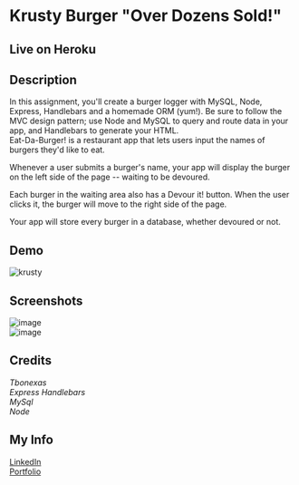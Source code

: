# Krusty Burger "Over Dozens Sold!"  

## Live on Heroku  

## Description  
In this assignment, you'll create a burger logger with MySQL, Node, Express, Handlebars and a homemade ORM (yum!). Be sure to follow the MVC design pattern; use Node and MySQL to query and route data in your app, and Handlebars to generate your HTML.   
Eat-Da-Burger! is a restaurant app that lets users input the names of burgers they'd like to eat.


Whenever a user submits a burger's name, your app will display the burger on the left side of the page -- waiting to be devoured.


Each burger in the waiting area also has a Devour it! button. When the user clicks it, the burger will move to the right side of the page.


Your app will store every burger in a database, whether devoured or not.

## Demo  
![krusty](https://user-images.githubusercontent.com/67118229/98332378-68099e80-1fb3-11eb-8a47-126c4454abbd.gif)


## Screenshots  
![image](https://user-images.githubusercontent.com/67118229/98331629-d2214400-1fb1-11eb-8a7a-2dc7fa492857.png)   
![image](https://user-images.githubusercontent.com/67118229/98331675-e7966e00-1fb1-11eb-9850-238cb4d7dca3.png)  

## Credits  
*Tbonexas*     
*Express*
*Handlebars*  
*MySql*      
*Node* 

## My Info
[LinkedIn](https://www.linkedin.com/in/todd-murdoch)    
[Portfolio](https://tbonexas.github.io/portfolio)  
